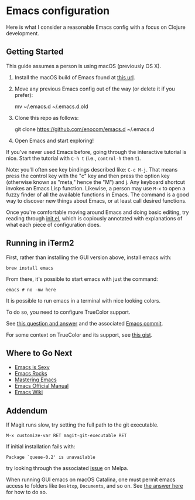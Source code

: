 # Emacs configuration

Here is what I consider a reasonable Emacs config with a focus on Clojure
development.

## Getting Started

This guide assumes a person is using macOS (previously OS X).

1. Install the macOS build of Emacs found at [this
url](https://emacsformacosx.com).

2. Move any previous Emacs config out of the way (or delete it if you prefer):

    mv ~/.emacs.d ~/.emacs.d.old

3. Clone this repo as follows:

    git clone https://github.com/enocom/emacs.d ~/.emacs.d

4. Open Emacs and start exploring!

If you've never used Emacs before, going through the interactive tutorial is
nice. Start the tutorial with `C-h t` (i.e., `control-h` then `t`).

Note: you'll often see key bindings described like: `C-c M-j`. That means press
the control key with the "c" key and then press the option key (otherwise known
as "meta," hence the "M") and j. Any keyboard shortcut invokes an Emacs Lisp
function. Likewise, a person may use `M-x` to open a fuzzy finder of all the
available functions in Emacs. The command is a good way to discover new things
about Emacs, or at least call desired functions.

Once you're comfortable moving around Emacs and doing basic editing, try reading
through [init.el](init.el), which is copiously annotated with explanations of what
each piece of configuration does.

## Running in iTerm2

First, rather than installing the GUI version above, install emacs with:

```
brew install emacs
```

From there, it's possible to start emacs with just the command:

```
emacs # no -nw here
```

It is possible to run emacs in a terminal with nice looking colors.

To do so, you need to configure TrueColor support.

See [this question and answer][truecolor-q] and the associated [Emacs commit][emacs-truecolor].

For some context on TrueColor and its support, see [this gist][truecolor-gist].

[truecolor-q]: https://emacs.stackexchange.com/questions/32506/conditional-true-color-24-bit-color-support-for-iterm2-and-terminal-app-in-osx
[emacs-truecolor]: https://github.com/emacs-mirror/emacs/commit/e463e5762bbe628be3d15da066a90f079a8468b3
[truecolor-gist]: https://gist.github.com/XVilka/8346728

## Where to Go Next

- [Emacs is Sexy](https://emacs.sexy)
- [Emacs Rocks](http://emacsrocks.com)
- [Mastering Emacs](https://www.masteringemacs.org)
- [Emacs Official Manual](https://www.gnu.org/software/emacs/manual/html_node/emacs/index.html)
- [Emacs Wiki](https://www.emacswiki.org)

## Addendum

If Magit runs slow, try setting the full path to the git executable.

```
M-x customize-var RET magit-git-executable RET
```

If initial installation fails with:

```
Package `queue-0.2' is unavailable
```

try looking through the associated [issue](https://github.com/melpa/melpa/issues/2005)
on Melpa.

When running GUI emacs on macOS Catalina, one must permit emacs access to folders like
`Desktop`, `Documents`, and so on.
See [the answer here](https://emacs.stackexchange.com/a/53037) for how to do so.
